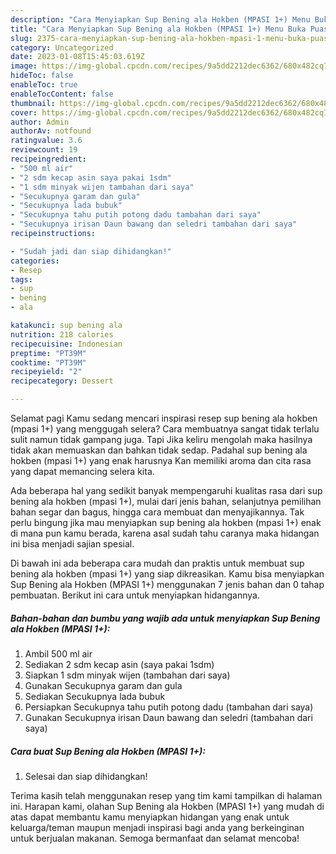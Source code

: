 ```yaml
---
description: "Cara Menyiapkan Sup Bening ala Hokben (MPASI 1+) Menu Buka Puas"
title: "Cara Menyiapkan Sup Bening ala Hokben (MPASI 1+) Menu Buka Puas"
slug: 2375-cara-menyiapkan-sup-bening-ala-hokben-mpasi-1-menu-buka-puas
category: Uncategorized
date: 2023-01-08T15:45:03.619Z
image: https://img-global.cpcdn.com/recipes/9a5dd2212dec6362/680x482cq70/sup-bening-ala-hokben-mpasi-1-foto-resep-utama.jpg
hideToc: false
enableToc: true
enableTocContent: false
thumbnail: https://img-global.cpcdn.com/recipes/9a5dd2212dec6362/680x482cq70/sup-bening-ala-hokben-mpasi-1-foto-resep-utama.jpg
cover: https://img-global.cpcdn.com/recipes/9a5dd2212dec6362/680x482cq70/sup-bening-ala-hokben-mpasi-1-foto-resep-utama.jpg
author: Admin
authorAv: notfound
ratingvalue: 3.6
reviewcount: 19
recipeingredient:
- "500 ml air"
- "2 sdm kecap asin saya pakai 1sdm"
- "1 sdm minyak wijen tambahan dari saya"
- "Secukupnya garam dan gula"
- "Secukupnya lada bubuk"
- "Secukupnya tahu putih potong dadu tambahan dari saya"
- "Secukupnya irisan Daun bawang dan seledri tambahan dari saya"
recipeinstructions:

- "Sudah jadi dan siap dihidangkan!"
categories:
- Resep
tags:
- sup
- bening
- ala

katakunci: sup bening ala 
nutrition: 218 calories
recipecuisine: Indonesian
preptime: "PT39M"
cooktime: "PT39M"
recipeyield: "2"
recipecategory: Dessert

---
```



Selamat pagi Kamu sedang mencari inspirasi resep sup bening ala hokben (mpasi 1+) yang menggugah selera? Cara membuatnya sangat tidak terlalu sulit namun tidak gampang juga. Tapi Jika keliru mengolah maka hasilnya tidak akan memuaskan dan bahkan tidak sedap. Padahal sup bening ala hokben (mpasi 1+) yang enak harusnya Kan memiliki aroma dan cita rasa yang dapat memancing selera kita.


Ada beberapa hal yang sedikit banyak mempengaruhi kualitas rasa dari sup bening ala hokben (mpasi 1+), mulai dari jenis bahan, selanjutnya pemilihan bahan segar dan bagus, hingga cara membuat dan menyajikannya. Tak perlu bingung jika mau menyiapkan sup bening ala hokben (mpasi 1+) enak di mana pun kamu berada, karena asal sudah tahu caranya maka hidangan ini bisa menjadi sajian spesial.




Di bawah ini ada beberapa cara mudah dan praktis untuk membuat sup bening ala hokben (mpasi 1+) yang siap dikreasikan. Kamu bisa menyiapkan Sup Bening ala Hokben (MPASI 1+) menggunakan 7 jenis bahan dan 0 tahap pembuatan. Berikut ini cara untuk menyiapkan hidangannya.

<!--inarticleads1-->

##### Bahan-bahan dan bumbu yang wajib ada untuk menyiapkan Sup Bening ala Hokben (MPASI 1+):

1. Ambil 500 ml air
1. Sediakan 2 sdm kecap asin (saya pakai 1sdm)
1. Siapkan 1 sdm minyak wijen (tambahan dari saya)
1. Gunakan Secukupnya garam dan gula
1. Sediakan Secukupnya lada bubuk
1. Persiapkan Secukupnya tahu putih potong dadu (tambahan dari saya)
1. Gunakan Secukupnya irisan Daun bawang dan seledri (tambahan dari saya)




<!--inarticleads2-->

##### Cara buat Sup Bening ala Hokben (MPASI 1+):


1. Selesai dan siap dihidangkan!



Terima kasih telah menggunakan resep yang tim kami tampilkan di halaman ini. Harapan kami, olahan Sup Bening ala Hokben (MPASI 1+) yang mudah di atas dapat membantu kamu menyiapkan hidangan yang enak untuk keluarga/teman maupun menjadi inspirasi bagi anda yang berkeinginan untuk berjualan makanan. Semoga bermanfaat dan selamat mencoba!
